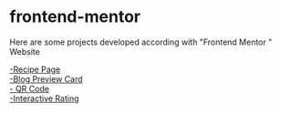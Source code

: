 # frontend-mentor

Here are some projects developed according with "Frontend Mentor " Website

 <a href="https://caioatala.github.io/frontend-mentor/recipe-page/"> -Recipe Page </a> <br>
 <a href="https://caioatala.github.io/frontend-mentor/blog-preview/"> -Blog Preview Card </a><br>
 <a href="https://caioatala.github.io/frontend-mentor/qr-code/"> - QR Code </a><br>
 <a href="https://caioatala.github.io/frontend-mentor/Interactive-rating/"> -Interactive Rating </a><br>


